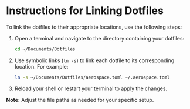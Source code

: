 # Instructions for Linking Dotfiles

To link the dotfiles to their appropriate locations, use the following steps:

1. Open a terminal and navigate to the directory containing your dotfiles:
    ```bash
    cd ~/Documents/Dotfiles
    ```

2. Use symbolic links (`ln -s`) to link each dotfile to its corresponding location. For example:
    ```bash
    ln -s ~/Documents/Dotfiles/aerospace.toml ~/.aerospace.toml
    ```

3. Reload your shell or restart your terminal to apply the changes.

**Note:** Adjust the file paths as needed for your specific setup.